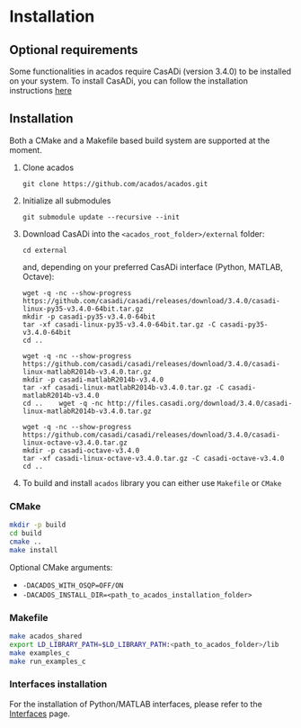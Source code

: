 # Installation

## Optional requirements
Some functionalities in acados require CasADi (version 3.4.0) to be installed on your system.
To install CasADi, you can follow the installation instructions [here](https://github.com/casadi/casadi/wiki/InstallationInstructions)

## Installation
Both a CMake and a Makefile based build system are supported at the moment.

1. Clone acados
    ```
    git clone https://github.com/acados/acados.git
    ```

1. Initialize all submodules
    ```
    git submodule update --recursive --init
    ```

1. Download CasADi into the `<acados_root_folder>/external` folder:
    ```
    cd external
    ```
    and, depending on your preferred CasADi interface (Python, MATLAB, Octave):

    ```
    wget -q -nc --show-progress https://github.com/casadi/casadi/releases/download/3.4.0/casadi-linux-py35-v3.4.0-64bit.tar.gz
    mkdir -p casadi-py35-v3.4.0-64bit
    tar -xf casadi-linux-py35-v3.4.0-64bit.tar.gz -C casadi-py35-v3.4.0-64bit
    cd ..   
    ```

    ```
    wget -q -nc --show-progress https://github.com/casadi/casadi/releases/download/3.4.0/casadi-linux-matlabR2014b-v3.4.0.tar.gz
    mkdir -p casadi-matlabR2014b-v3.4.0
    tar -xf casadi-linux-matlabR2014b-v3.4.0.tar.gz -C casadi-matlabR2014b-v3.4.0
    cd ..    wget -q -nc http://files.casadi.org/download/3.4.0/casadi-linux-matlabR2014b-v3.4.0.tar.gz
    ```

    ```
    wget -q -nc --show-progress https://github.com/casadi/casadi/releases/download/3.4.0/casadi-linux-octave-v3.4.0.tar.gz
    mkdir -p casadi-octave-v3.4.0
    tar -xf casadi-linux-octave-v3.4.0.tar.gz -C casadi-octave-v3.4.0
    cd ..
    ```

1. To build and install `acados` library you can either use `Makefile`
   or `CMake`


### CMake

```bash
mkdir -p build
cd build
cmake ..
make install
```

Optional CMake arguments:
* `-DACADOS_WITH_OSQP=OFF/ON`
* `-DACADOS_INSTALL_DIR=<path_to_acados_installation_folder>`


### Makefile

```bash
make acados_shared
export LD_LIBRARY_PATH=$LD_LIBRARY_PATH:<path_to_acados_folder>/lib
make examples_c
make run_examples_c
```
### Interfaces installation
For the installation of Python/MATLAB interfaces, please refer to the [Interfaces](../interfaces/index.md) page.
